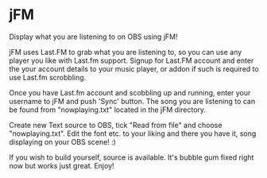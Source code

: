 # jFM
Display what you are listening to on OBS using jFM!

jFM uses Last.FM to grab what you are listening to, so you can use any player you like with Last.fm support.
Signup for Last.FM account and enter the your account details to your music player, or addon if such is required to use Last.fm scrobbling.

Once you have Last.fm account and scobbling up and running, enter your username to jFM and push 'Sync' button.
The song you are listening to can be found from "nowplaying.txt" located in the jFM directory.

Create new Text source to OBS, tick "Read from file" and choose "nowplaying.txt".
Edit the font etc. to your liking and there you have it, song displaying on your OBS scene! :)

If you wish to build yourself, source is available. It's bubble gum fixed right now but works just great.
Enjoy!
